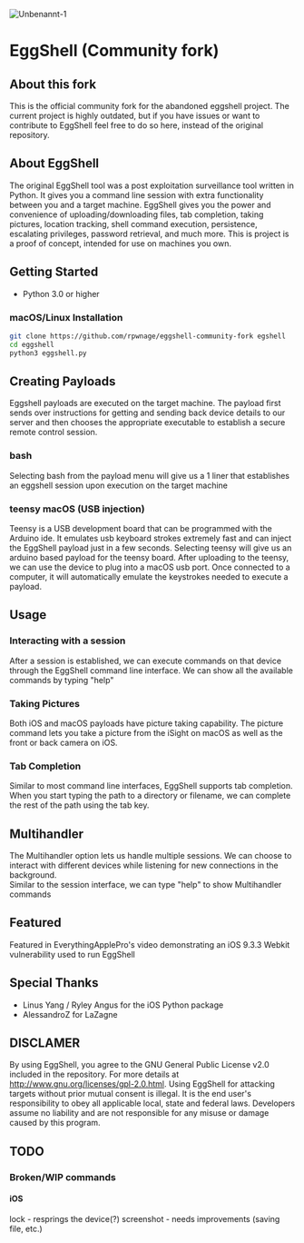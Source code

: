 
![Unbenannt-1](https://user-images.githubusercontent.com/33968601/111917307-9201c000-8a7f-11eb-9a40-95f19f3507dd.png)

# EggShell (Community fork)

## About this fork
This is the official community fork for the abandoned eggshell project. The current project is highly outdated, but if you have issues or want to contribute to EggShell feel free to do so here, instead of the original repository.

## About EggShell
The original EggShell tool was a post exploitation surveillance tool written in Python. It gives you a command line session with extra functionality between you and a target machine. EggShell gives you the power and convenience of uploading/downloading files, tab completion, taking pictures, location tracking, shell command execution, persistence, escalating privileges, password retrieval, and much more.  This is project is a proof of concept, intended for use on machines you own.

## Getting Started
- Python 3.0 or higher

### macOS/Linux Installation
```sh
git clone https://github.com/rpwnage/eggshell-community-fork egshell
cd eggshell
python3 eggshell.py
```

## Creating Payloads
Eggshell payloads are executed on the target machine. The payload first sends over instructions for getting and sending back device details to our server and then chooses the appropriate executable to establish a secure remote control session.

### bash
Selecting bash from the payload menu will give us a 1 liner that establishes an eggshell session upon execution on the target machine

### teensy macOS (USB injection)
Teensy is a USB development board that can be programmed with the Arduino ide.  It emulates usb keyboard strokes extremely fast and can inject the EggShell payload just in a few seconds.
Selecting teensy will give us an arduino based payload for the teensy board.
After uploading to the teensy, we can use the device to plug into a macOS usb port.  Once connected to a computer, it will automatically emulate the keystrokes needed to execute a payload.

## Usage
### Interacting with a session
After a session is established, we can execute commands on that device through the EggShell command line interface.
We can show all the available commands by typing "help"

### Taking Pictures
Both iOS and macOS payloads have picture taking capability. The picture command lets you take a picture from the iSight on macOS as well as the front or back camera on iOS.

### Tab Completion
Similar to most command line interfaces, EggShell supports tab completion.  When you start typing the path to a directory or filename, we can complete the rest of the path using the tab key.

## Multihandler
The Multihandler option lets us handle multiple sessions.  We can choose to interact with different devices while listening for new connections in the background.  
Similar to the session interface, we can type "help" to show Multihandler commands

## Featured
Featured in EverythingApplePro's video demonstrating an iOS 9.3.3 Webkit vulnerability used to run EggShell

## Special Thanks
- Linus Yang / Ryley Angus for the iOS Python package
- AlessandroZ for LaZagne

## DISCLAMER
By using EggShell, you agree to the GNU General Public License v2.0 included in the repository. For more details at http://www.gnu.org/licenses/gpl-2.0.html. Using EggShell for attacking targets without prior mutual consent is illegal. It is the end user's responsibility to obey all applicable local, state and federal laws. Developers assume no liability and are not responsible for any misuse or damage caused by this program.

## TODO
### Broken/WIP commands
#### iOS
lock        - resprings the device(?)
screenshot  - needs improvements (saving file, etc.)